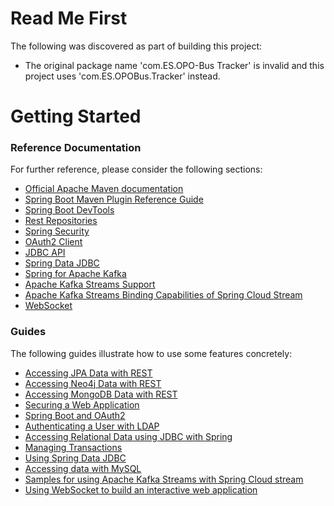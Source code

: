 # Read Me First
The following was discovered as part of building this project:

* The original package name 'com.ES.OPO-Bus Tracker' is invalid and this project uses 'com.ES.OPOBus.Tracker' instead.

# Getting Started

### Reference Documentation
For further reference, please consider the following sections:

* [Official Apache Maven documentation](https://maven.apache.org/guides/index.html)
* [Spring Boot Maven Plugin Reference Guide](https://docs.spring.io/spring-boot/docs/2.2.6.RELEASE/maven-plugin/)
* [Spring Boot DevTools](https://docs.spring.io/spring-boot/docs/2.2.6.RELEASE/reference/htmlsingle/#using-boot-devtools)
* [Rest Repositories](https://docs.spring.io/spring-boot/docs/2.2.6.RELEASE/reference/htmlsingle/#howto-use-exposing-spring-data-repositories-rest-endpoint)
* [Spring Security](https://docs.spring.io/spring-boot/docs/2.2.6.RELEASE/reference/htmlsingle/#boot-features-security)
* [OAuth2 Client](https://docs.spring.io/spring-boot/docs/2.2.6.RELEASE/reference/htmlsingle/#boot-features-security-oauth2-client)
* [JDBC API](https://docs.spring.io/spring-boot/docs/2.2.6.RELEASE/reference/htmlsingle/#boot-features-sql)
* [Spring Data JDBC](https://docs.spring.io/spring-data/jdbc/docs/current/reference/html/)
* [Spring for Apache Kafka](https://docs.spring.io/spring-boot/docs/2.2.6.RELEASE/reference/htmlsingle/#boot-features-kafka)
* [Apache Kafka Streams Support](https://docs.spring.io/spring-kafka/docs/current/reference/html/_reference.html#kafka-streams)
* [Apache Kafka Streams Binding Capabilities of Spring Cloud Stream](https://docs.spring.io/spring-cloud-stream/docs/current/reference/htmlsingle/#_kafka_streams_binding_capabilities_of_spring_cloud_stream)
* [WebSocket](https://docs.spring.io/spring-boot/docs/2.2.6.RELEASE/reference/htmlsingle/#boot-features-websockets)

### Guides
The following guides illustrate how to use some features concretely:

* [Accessing JPA Data with REST](https://spring.io/guides/gs/accessing-data-rest/)
* [Accessing Neo4j Data with REST](https://spring.io/guides/gs/accessing-neo4j-data-rest/)
* [Accessing MongoDB Data with REST](https://spring.io/guides/gs/accessing-mongodb-data-rest/)
* [Securing a Web Application](https://spring.io/guides/gs/securing-web/)
* [Spring Boot and OAuth2](https://spring.io/guides/tutorials/spring-boot-oauth2/)
* [Authenticating a User with LDAP](https://spring.io/guides/gs/authenticating-ldap/)
* [Accessing Relational Data using JDBC with Spring](https://spring.io/guides/gs/relational-data-access/)
* [Managing Transactions](https://spring.io/guides/gs/managing-transactions/)
* [Using Spring Data JDBC](https://github.com/spring-projects/spring-data-examples/tree/master/jdbc/basics)
* [Accessing data with MySQL](https://spring.io/guides/gs/accessing-data-mysql/)
* [Samples for using Apache Kafka Streams with Spring Cloud stream](https://github.com/spring-cloud/spring-cloud-stream-samples/tree/master/kafka-streams-samples)
* [Using WebSocket to build an interactive web application](https://spring.io/guides/gs/messaging-stomp-websocket/)

